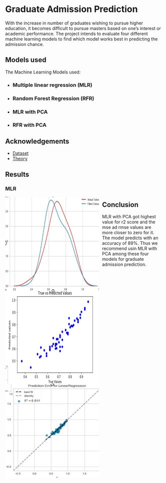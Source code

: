 
# Graduate Admission Prediction

With the increase in number of graduates wishing to pursue higher education, it 
becomes difficult to pursue masters based on one’s interest or academic 
performance. The project intends to evaluate four different machine learning models to find which model works best in predicting the admission chance.

## Models used
The Machine Learning Models used:
- ### Multiple linear regression (MLR)
- ### Random Forest Regression (RFR)
- ### MLR with PCA
- ### RFR with PCA


## Acknowledgements

 - [Dataset](https://www.kaggle.com/datasets/mohansacharya/graduate-admissions/code)
 - [Theory](https://towardsdatascience.com/)


## Results
### MLR
<img src="https://github.com/Kishore130500/Graduate-Admission-Prediction/blob/master/Results/mlr3.png?raw=true"
     alt="Markdown Monster icon" width="300px" height="300px"
     style="float: left; margin-right: 10px;" />

<img src="https://github.com/Kishore130500/Graduate-Admission-Prediction/blob/master/Results/mlr2.png?raw=true"
     alt="Markdown Monster icon" width="300px" height="300px"
     style="float: left; margin-right: 10px;" />

<img src="https://github.com/Kishore130500/Graduate-Admission-Prediction/blob/master/Results/mlr1.png?raw=true"
     alt="Markdown Monster icon" width="300px" height="300px"
     style="float: left; margin-right: 10px;" />
## Conclusion

MLR with PCA got highest value for r2 score and the mse ad rmse values are more closer to zero for it. The model predicts with an accuracy of 89%. Thus we recommend usin MLR with PCA among these four models for graduate admission prediction.
